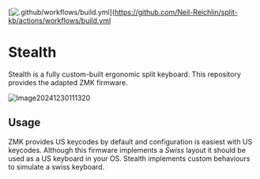 [![.github/workflows/build.yml](https://github.com/Neil-Reichlin/split-kb/actions/workflows/build.yml/badge.svg)](https://github.com/Neil-Reichlin/split-kb/actions/workflows/build.yml


# Stealth
Stealth is a fully custom-built ergonomic split keyboard. This repository provides the adapted ZMK firmware.

![Image20241230111320](https://github.com/user-attachments/assets/ab5ef651-aeae-4d9f-bc3f-bb629c229a5b)


## Usage 
ZMK provides US keycodes by default and configuration is easiest with US keycodes.
Although this firmware implements a *Swiss* layout it should be used as a US keyboard in your OS.
Stealth implements custom behaviours to simulate a swiss keyboard.
